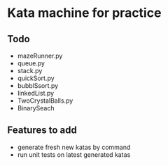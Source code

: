 # Kata machine for practice


## Todo
- mazeRunner.py
- queue.py
- stack.py
- quickSort.py
- bubblSsort.py
- linkedList.py
- TwoCrystalBalls.py
- BinarySeach

## Features to add
- generate fresh new katas by command
- run unit tests on latest generated katas

